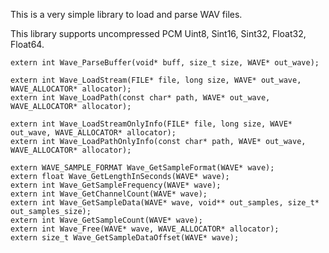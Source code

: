 This is a very simple library to load and parse WAV files.

This library supports uncompressed PCM Uint8, Sint16, Sint32, Float32, Float64.

    extern int Wave_ParseBuffer(void* buff, size_t size, WAVE* out_wave);
    
    extern int Wave_LoadStream(FILE* file, long size, WAVE* out_wave, WAVE_ALLOCATOR* allocator);
    extern int Wave_LoadPath(const char* path, WAVE* out_wave, WAVE_ALLOCATOR* allocator);
    
    extern int Wave_LoadStreamOnlyInfo(FILE* file, long size, WAVE* out_wave, WAVE_ALLOCATOR* allocator);
    extern int Wave_LoadPathOnlyInfo(const char* path, WAVE* out_wave, WAVE_ALLOCATOR* allocator);
    
    extern WAVE_SAMPLE_FORMAT Wave_GetSampleFormat(WAVE* wave);
    extern float Wave_GetLengthInSeconds(WAVE* wave);
    extern int Wave_GetSampleFrequency(WAVE* wave);
    extern int Wave_GetChannelCount(WAVE* wave);
    extern int Wave_GetSampleData(WAVE* wave, void** out_samples, size_t* out_samples_size);
    extern int Wave_GetSampleCount(WAVE* wave);
    extern int Wave_Free(WAVE* wave, WAVE_ALLOCATOR* allocator);
    extern size_t Wave_GetSampleDataOffset(WAVE* wave);
